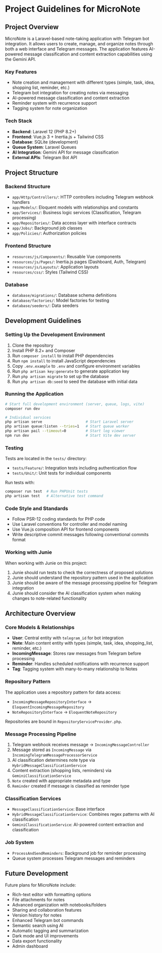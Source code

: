 # Project Guidelines for MicroNote

## Project Overview

MicroNote is a Laravel-based note-taking application with Telegram bot integration. It allows users to create, manage, and organize notes through both a web interface and Telegram messages. The application features AI-powered message classification and content extraction capabilities using the Gemini API.

### Key Features
- Note creation and management with different types (simple, task, idea, shopping list, reminder, etc.)
- Telegram bot integration for creating notes via messaging
- AI-powered message classification and content extraction
- Reminder system with recurrence support
- Tagging system for note organization

### Tech Stack
- **Backend**: Laravel 12 (PHP 8.2+)
- **Frontend**: Vue.js 3 + Inertia.js + Tailwind CSS
- **Database**: SQLite (development)
- **Queue System**: Laravel Queues
- **AI Integration**: Gemini API for message classification
- **External APIs**: Telegram Bot API

## Project Structure

### Backend Structure
- `app/Http/Controllers/`: HTTP controllers including Telegram webhook handlers
- `app/Models/`: Eloquent models with relationships and constants
- `app/Services/`: Business logic services (Classification, Telegram processing)
- `app/Repositories/`: Data access layer with interface contracts
- `app/Jobs/`: Background job classes
- `app/Policies/`: Authorization policies

### Frontend Structure
- `resources/js/Components/`: Reusable Vue components
- `resources/js/Pages/`: Inertia.js pages (Dashboard, Auth, Telegram)
- `resources/js/Layouts/`: Application layouts
- `resources/css/`: Styles (Tailwind CSS)

### Database
- `database/migrations/`: Database schema definitions
- `database/factories/`: Model factories for testing
- `database/seeders/`: Data seeders

## Development Guidelines

### Setting Up the Development Environment
1. Clone the repository
2. Install PHP 8.2+ and Composer
3. Run `composer install` to install PHP dependencies
4. Run `npm install` to install JavaScript dependencies
5. Copy `.env.example` to `.env` and configure environment variables
6. Run `php artisan key:generate` to generate application key
7. Run `php artisan migrate` to set up the database
8. Run `php artisan db:seed` to seed the database with initial data

### Running the Application
```bash
# Start full development environment (server, queue, logs, vite)
composer run dev

# Individual services
php artisan serve                    # Start Laravel server
php artisan queue:listen --tries=1   # Start queue worker
php artisan pail --timeout=0         # Start log viewer
npm run dev                          # Start Vite dev server
```

### Testing
Tests are located in the `tests/` directory:
- `tests/Feature/`: Integration tests including authentication flow
- `tests/Unit/`: Unit tests for individual components

Run tests with:
```bash
composer run test  # Run PHPUnit tests
php artisan test   # Alternative test command
```

### Code Style and Standards
- Follow PSR-12 coding standards for PHP code
- Use Laravel conventions for controller and model naming
- Use Vue.js composition API for frontend components
- Write descriptive commit messages following conventional commits format

### Working with Junie
When working with Junie on this project:
1. Junie should run tests to check the correctness of proposed solutions
2. Junie should understand the repository pattern used in the application
3. Junie should be aware of the message processing pipeline for Telegram integration
4. Junie should consider the AI classification system when making changes to note-related functionality

## Architecture Overview

### Core Models & Relationships
- **User**: Central entity with `telegram_id` for bot integration
- **Note**: Main content entity with types (simple, task, idea, shopping_list, reminder, etc.)
- **IncomingMessage**: Stores raw messages from Telegram before processing
- **Reminder**: Handles scheduled notifications with recurrence support
- **Tag**: Tagging system with many-to-many relationship to Notes

### Repository Pattern
The application uses a repository pattern for data access:
- `IncomingMessageRepositoryInterface` → `EloquentIncomingMessageRepository`
- `NoteRepositoryInterface` → `EloquentNoteRepository`

Repositories are bound in `RepositoryServiceProvider.php`.

### Message Processing Pipeline
1. Telegram webhook receives message → `IncomingMessageController`
2. Message stored as `IncomingMessage` via `IncomingTelegramMessageProcessorService`
3. AI classification determines note type via `HybridMessageClassificationService`
4. Content extraction (shopping lists, reminders) via `GeminiClassificationService`
5. `Note` created with appropriate metadata and type
6. `Reminder` created if message is classified as reminder type

### Classification Services
- `MessageClassificationService`: Base interface
- `HybridMessageClassificationService`: Combines regex patterns with AI classification
- `GeminiClassificationService`: AI-powered content extraction and classification

### Job System
- `ProcessAndSendReminders`: Background job for reminder processing
- Queue system processes Telegram messages and reminders

## Future Development
Future plans for MicroNote include:
- Rich-text editor with formatting options
- File attachments for notes
- Advanced organization with notebooks/folders
- Sharing and collaboration features
- Version history for notes
- Enhanced Telegram bot commands
- Semantic search using AI
- Automatic tagging and summarization
- Dark mode and UI improvements
- Data export functionality
- Admin dashboard
